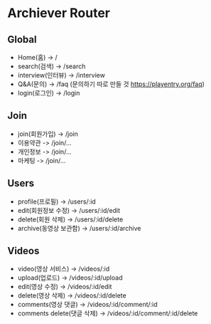 # Archiever Router

## Global
- Home(홈) -> /
- search(검색) -> /search
- interview(인터뷰) -> /interview
- Q&A(문의) -> /faq (문의하기 따로 만들 것 https://playentry.org/faq)
- login(로그인) -> /login

## Join
- join(회원가입) -> /join
- 이용약관 -> /join/...
- 개인정보 -> /join/...
- 마케팅 -> /join/...

## Users
- profile(프로필) -> /users/:id
- edit(회원정보 수정) -> /users/:id/edit
- delete(회원 삭제) -> /users/:id/delete
- archive(동영상 보관함) -> /users/:id/archive

## Videos
- video(영상 서비스) -> /videos/:id
- upload(업로드) -> /videos/:id/upload
- edit(영상 수정) -> /videos/:id/edit
- delete(영상 삭제) -> /videos/:id/delete
- comments(영상 댓글) -> /videos/:id/comment/:id
- comments delete(댓글 삭제) -> /videos/:id/comment/:id/delete


